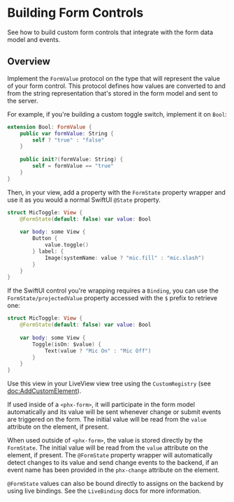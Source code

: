 # Building Form Controls

See how to build custom form controls that integrate with the form data model and events.

## Overview

Implement the ``FormValue`` protocol on the type that will represent the value of your form control. This protocol defines how values are converted to and from the string representation that's stored in the form model and sent to the server.

For example, if you're building a custom toggle switch, implement it on `Bool`:

```swift
extension Bool: FormValue {
    public var formValue: String {
        self ? "true" : "false"
    }
    
    public init?(formValue: String) {
        self = formValue == "true"
    }
}
```

Then, in your view, add a property with the ``FormState`` property wrapper and use it as you would a normal SwiftUI `@State` property.

```swift
struct MicToggle: View {
    @FormState(default: false) var value: Bool
    
    var body: some View {
        Button {
            value.toggle()
        } label: {
            Image(systemName: value ? "mic.fill" : "mic.slash")
        }
    }
}
```

If the SwiftUI control you're wrapping requires a `Binding`, you can use the ``FormState/projectedValue`` property accessed with the `$` prefix to retrieve one:

```swift
struct MicToggle: View {
    @FormState(default: false) var value: Bool
    
    var body: some View {
        Toggle(isOn: $value) {
            Text(value ? "Mic On" : "Mic Off")
        }
    }
}
```

Use this view in your LiveView view tree using the ``CustomRegistry`` (see <doc:AddCustomElement>).

If used inside of a `<phx-form>`, it will participate in the form model automatically and its value will be sent whenever change or submit events are triggered on the form. The initial value will be read from the `value` attribute on the element, if present.

When used outside of `<phx-form>`, the value is stored directly by the `FormState`. The initial value will be read from the `value` attribute on the element, if present. The `@FormState` property wrapper will automatically detect changes to its value and send change events to the backend, if an event name has been provided in the `phx-change` attribute on the element.

`@FormState` values can also be bound directly to assigns on the backend by using live bindings. See the ``LiveBinding`` docs for more information.
